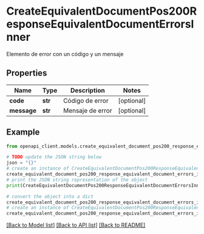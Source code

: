 # CreateEquivalentDocumentPos200ResponseEquivalentDocumentErrorsInner

Elemento de error con un código y un mensaje

## Properties

Name | Type | Description | Notes
------------ | ------------- | ------------- | -------------
**code** | **str** | Código de error | [optional] 
**message** | **str** | Mensaje de error | [optional] 

## Example

```python
from openapi_client.models.create_equivalent_document_pos200_response_equivalent_document_errors_inner import CreateEquivalentDocumentPos200ResponseEquivalentDocumentErrorsInner

# TODO update the JSON string below
json = "{}"
# create an instance of CreateEquivalentDocumentPos200ResponseEquivalentDocumentErrorsInner from a JSON string
create_equivalent_document_pos200_response_equivalent_document_errors_inner_instance = CreateEquivalentDocumentPos200ResponseEquivalentDocumentErrorsInner.from_json(json)
# print the JSON string representation of the object
print(CreateEquivalentDocumentPos200ResponseEquivalentDocumentErrorsInner.to_json())

# convert the object into a dict
create_equivalent_document_pos200_response_equivalent_document_errors_inner_dict = create_equivalent_document_pos200_response_equivalent_document_errors_inner_instance.to_dict()
# create an instance of CreateEquivalentDocumentPos200ResponseEquivalentDocumentErrorsInner from a dict
create_equivalent_document_pos200_response_equivalent_document_errors_inner_from_dict = CreateEquivalentDocumentPos200ResponseEquivalentDocumentErrorsInner.from_dict(create_equivalent_document_pos200_response_equivalent_document_errors_inner_dict)
```
[[Back to Model list]](../README.md#documentation-for-models) [[Back to API list]](../README.md#documentation-for-api-endpoints) [[Back to README]](../README.md)


